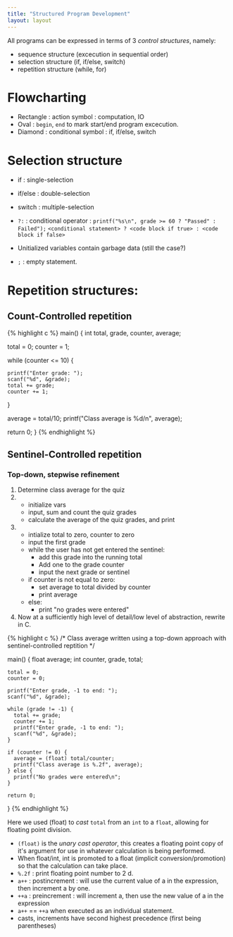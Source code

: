 ```yaml
---
title: "Structured Program Development"
layout: layout
---
```


All programs can be expressed in terms of 3 _control structures_, namely:
- sequence structure (excecution in sequential order)
- selection structure (if, if/else, switch)
- repetition structure (while, for)
# Flowcharting
- Rectangle : action symbol : computation, IO
- Oval : `begin`, `end` to mark start/end program excecution.
- Diamond : conditional symbol : if, if/else, switch

# Selection structure
- if : single-selection
- if/else : double-selection
- switch : multiple-selection

- `?:` : conditional operator : `printf("%s\n", grade >= 60 ? "Passed" : Failed");`
          `<conditional statement> ? <code block if true> : <code block if false>`

- Unitialized variables contain garbage data (still the case?)
- `;` : empty statement.

# Repetition structures:
## Count-Controlled repetition
{% highlight c %}
main() {
  int total, grade, counter, average;

  total = 0;
  counter = 1;

  while (counter <= 10) {
  
    printf("Enter grade: ");
    scanf("%d", &grade);
    total += grade;
    counter += 1;
  }
  
  average = total/10;
  printf("Class average is %d/n", average);

  return 0;
}
{% endhighlight %}

## Sentinel-Controlled repetition
### Top-down, stepwise refinement
1. Determine class average for the quiz
2. - initialize vars
   - input, sum and count the quiz grades
   - calculate the average of the quiz grades, and print
3. - intialize total to zero, counter to zero
   - input the first grade
   - while the user has not get entered the sentinel:
      - add this grade into the running total
      - Add one to the grade counter
      - input the next grade or sentinel
   - if counter is not equal to zero:
      - set average to total divided by counter
      - print average
   - else:
      - print "no grades were entered"
4. Now at a sufficiently high level of detail/low level of abstraction, rewrite in C.

{% highlight c %}
  /*  Class average written using a top-down approach
      with sentinel-controlled reptition */

  main() {
    float average;
    int counter, grade, total;

    total = 0;
    counter = 0;

    printf("Enter grade, -1 to end: ");
    scanf("%d", &grade);

    while (grade != -1) {
      total += grade;
      counter += 1;
      printf("Enter grade, -1 to end: ");
      scanf("%d", &grade);
    }

    if (counter != 0) {
      average = (float) total/counter;
      printf("Class average is %.2f", average);
    } else {
      printf("No grades were entered\n";
    }

    return 0;
}
{% endhighlight %}

Here we used (float) to _cast_ `total` from an `int` to a `float`, allowing for floating point division.
- `(float)` is the _unary cast operator_, this creates a floating point copy of it's argument for use in whatever calculation is being performed.
- When float/int, int is promoted to a float (implicit conversion/promotion) so that the calculation can take place.
- `%.2f` : print floating point number to 2 d.
- `a++` : postincrement : will use the current value of a in the expression, then increment a by one.
- `++a` : preincrement : will increment a, then use the new value of a in the expression
- `a++` == `++a` when executed as an individual statement.
- casts, increments have second highest precedence (first being parentheses)

